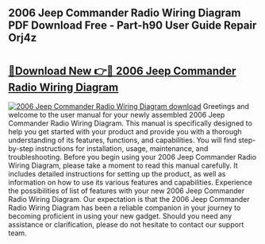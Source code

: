 ## 2006 Jeep Commander Radio Wiring Diagram PDF Download Free - Part-h90 User Guide Repair Orj4z

# <h2><a href="http://dfqtdhq.blite.top/?on=2006+Jeep+Commander+Radio+Wiring+Diagram">🔗Download New 👉🔴 2006 Jeep Commander Radio Wiring Diagram</a></h2>

[![2006 Jeep Commander Radio Wiring Diagram download](https://i.imgur.com/lujVjoI.png)](http://dfqtdhq.blite.top/?on=2006+Jeep+Commander+Radio+Wiring+Diagram)
Greetings and welcome to the user manual for your newly assembled 2006 Jeep Commander Radio Wiring Diagram. This manual is specifically designed to help you get started with your product and provide you with a thorough understanding of its features, functions, and capabilities. You will find step-by-step instructions for installation, usage, maintenance, and troubleshooting. Before you begin using your 2006 Jeep Commander Radio Wiring Diagram, please take a moment to read this manual carefully. It includes detailed instructions for setting up the product, as well as information on how to use its various features and capabilities. Experience the possibilities of list of features with your new 2006 Jeep Commander Radio Wiring Diagram. Our expectation is that the 2006 Jeep Commander Radio Wiring Diagram has been a reliable companion in your journey to becoming proficient in using your new gadget. Should you need any assistance or clarification, please do not hesitate to contact our support team.
